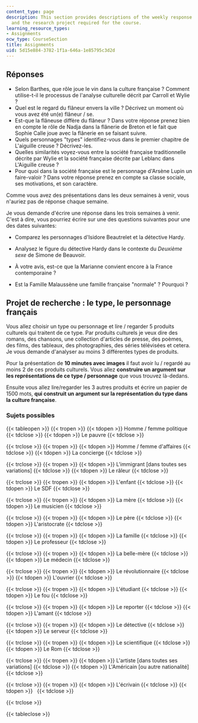 ```yaml
---
content_type: page
description: This section provides descriptions of the weekly response assignments
  and the research project required for the course.
learning_resource_types:
- Assignments
ocw_type: CourseSection
title: Assignments
uid: 5d15e884-3782-1f1a-646a-1e85795c3d2d
---
```


Réponses
--------

*   Selon Barthes, que rôle joue le vin dans la culture française ? Comment utilise-t-il le processus de l'analyse culturelle décrit par Carroll et Wylie ?
*   Quel est le regard du flâneur envers la ville ? Décrivez un moment où vous avez été un(e) flâneur / se.
*   Est-que la flâneuse diffère du flâneur ? Dans votre réponse prenez bien en compte le rôle de Nadja dans la flânerie de Breton et le fait que Sophie Calle joue avec la flânerie en se faisant suivre.
*   Quels personnages "types" identifiez-vous dans le premier chapitre de L'aiguille creuse ? Décrivez-les.
*   Quelles similarités voyez-vous entre la société française traditionnelle décrite par Wylie et la société française décrite par Leblanc dans L'Aiguille creuse ?
*   Pour quoi dans la société française est le personnage d'Arsène Lupin un faire-valoir ? Dans votre réponse prenez en compte sa classe sociale, ses motivations, et son caractère.

Comme vous avez des présentations dans les deux semaines à venir, vous n'auriez pas de réponse chaque semaine.

Je vous demande d'écrire une réponse dans les trois semaines à venir. C'est à dire, vous pourriez écrire sur une des questions suivantes pour une des dates suivantes:

*   Comparez les personnages d'Isidore Beautrelet et la détective Hardy.
*   Analysez le figure du détective Hardy dans le contexte du _Deuxième sexe_ de Simone de Beauvoir.
*   À votre avis, est-ce que la Marianne convient encore à la France contemporaine ?

*   Est la Famille Malaussène une famille française "normale" ? Pourquoi ?

Projet de recherche : le type, le personnage français
-----------------------------------------------------

Vous allez choisir un type ou personnage et lire / regarder 5 produits culturels qui traitent de ce type. Par produits culturels je veux dire des romans, des chansons, une collection d'articles de presse, des poèmes, des films, des tableaux, des photographies, des séries télévisées et cetera. Je vous demande d'analyser au moins 3 différentes types de produits.

Pour la présentation de **10 minutes avec images** il faut avoir lu / regardé au moins 2 de ces produits culturels. Vous allez **construire un argument sur les représentations de ce type / personnage** que vous trouvez là-dedans.

Ensuite vous allez lire/regarder les 3 autres produits et écrire un papier de 1500 mots, **qui construit un argument sur la représentation du type dans la culture française**.

### Sujets possibles

{{< tableopen >}}
{{< tropen >}}
{{< tdopen >}}
Homme / femme politique
{{< tdclose >}}
{{< tdopen >}}
Le pauvre
{{< tdclose >}}

{{< trclose >}}
{{< tropen >}}
{{< tdopen >}}
Homme / femme d'affaires
{{< tdclose >}}
{{< tdopen >}}
La concierge
{{< tdclose >}}

{{< trclose >}}
{{< tropen >}}
{{< tdopen >}}
L'immigrant \[dans toutes ses variations\]
{{< tdclose >}}
{{< tdopen >}}
Le râleur
{{< tdclose >}}

{{< trclose >}}
{{< tropen >}}
{{< tdopen >}}
L'enfant
{{< tdclose >}}
{{< tdopen >}}
Le SDF
{{< tdclose >}}

{{< trclose >}}
{{< tropen >}}
{{< tdopen >}}
La mère
{{< tdclose >}}
{{< tdopen >}}
Le musicien
{{< tdclose >}}

{{< trclose >}}
{{< tropen >}}
{{< tdopen >}}
Le père
{{< tdclose >}}
{{< tdopen >}}
L'aristocrate
{{< tdclose >}}

{{< trclose >}}
{{< tropen >}}
{{< tdopen >}}
La famille
{{< tdclose >}}
{{< tdopen >}}
Le professeur
{{< tdclose >}}

{{< trclose >}}
{{< tropen >}}
{{< tdopen >}}
La belle-mère
{{< tdclose >}}
{{< tdopen >}}
Le médecin
{{< tdclose >}}

{{< trclose >}}
{{< tropen >}}
{{< tdopen >}}
Le révolutionnaire
{{< tdclose >}}
{{< tdopen >}}
L'ouvrier
{{< tdclose >}}

{{< trclose >}}
{{< tropen >}}
{{< tdopen >}}
L'étudiant
{{< tdclose >}}
{{< tdopen >}}
Le fou
{{< tdclose >}}

{{< trclose >}}
{{< tropen >}}
{{< tdopen >}}
Le reporter
{{< tdclose >}}
{{< tdopen >}}
L'amant
{{< tdclose >}}

{{< trclose >}}
{{< tropen >}}
{{< tdopen >}}
Le détective
{{< tdclose >}}
{{< tdopen >}}
Le serveur
{{< tdclose >}}

{{< trclose >}}
{{< tropen >}}
{{< tdopen >}}
Le scientifique
{{< tdclose >}}
{{< tdopen >}}
Le Rom
{{< tdclose >}}

{{< trclose >}}
{{< tropen >}}
{{< tdopen >}}
L'artiste \[dans toutes ses variations\]
{{< tdclose >}}
{{< tdopen >}}
L'Américain \[ou autre nationalité\]
{{< tdclose >}}

{{< trclose >}}
{{< tropen >}}
{{< tdopen >}}
L'écrivain
{{< tdclose >}}
{{< tdopen >}}
 
{{< tdclose >}}

{{< trclose >}}

{{< tableclose >}}